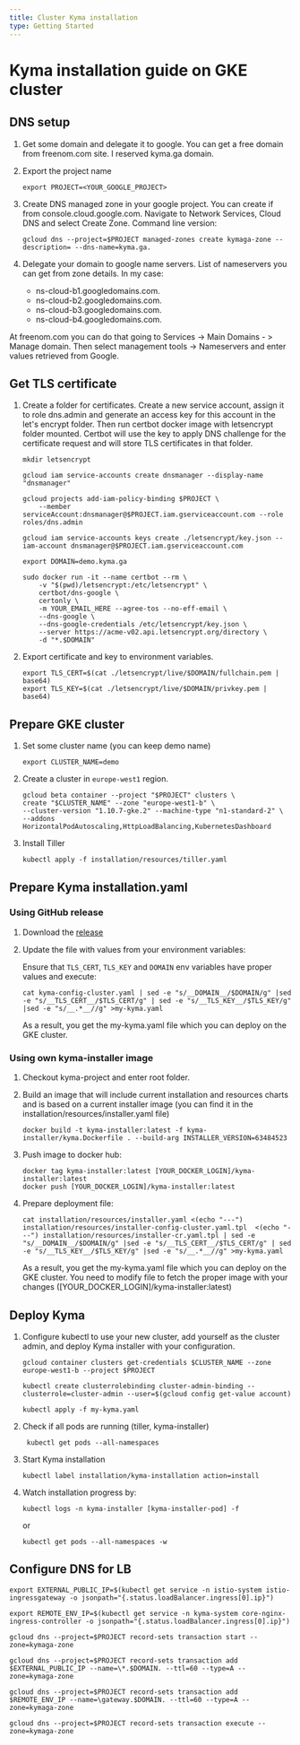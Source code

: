 ```yaml
---
title: Cluster Kyma installation
type: Getting Started
---
```


# Kyma installation guide on GKE cluster


## DNS setup

1. Get some domain and delegate it to google. You can get a free domain from freenom.com site. I reserved kyma.ga domain.

2. Export the project name

    ```
    export PROJECT=<YOUR_GOOGLE_PROJECT>
    ```

3. Create DNS managed zone in your google project. You can create if from console.cloud.google.com. Navigate to Network Services, Cloud DNS and select Create Zone. Command line version:    
    
    ```
    gcloud dns --project=$PROJECT managed-zones create kymaga-zone --description= --dns-name=kyma.ga.
    ```
    
4. Delegate your domain to google name servers. List of nameservers you can get from zone details. In my case:
    - ns-cloud-b1.googledomains.com.
    - ns-cloud-b2.googledomains.com.
    - ns-cloud-b3.googledomains.com.
    - ns-cloud-b4.googledomains.com.

At freenom.com you can do that going to Services -> Main Domains - > Manage domain. Then select management tools -> Nameservers and enter values retrieved from Google.

## Get TLS certificate

1. Create a folder for certificates. Create a new service account, assign it to role dns.admin and generate an access key for this account in the let's encrypt folder. Then run certbot docker image with letsencrypt folder mounted. Certbot will use the key to apply DNS challenge for the certificate request and will store TLS certificates in that folder.
    
    ```
    mkdir letsencrypt
    
    gcloud iam service-accounts create dnsmanager --display-name "dnsmanager"
    
    gcloud projects add-iam-policy-binding $PROJECT \
        --member serviceAccount:dnsmanager@$PROJECT.iam.gserviceaccount.com --role roles/dns.admin
    
    gcloud iam service-accounts keys create ./letsencrypt/key.json --iam-account dnsmanager@$PROJECT.iam.gserviceaccount.com
    
    export DOMAIN=demo.kyma.ga
    
    sudo docker run -it --name certbot --rm \
        -v "$(pwd)/letsencrypt:/etc/letsencrypt" \
        certbot/dns-google \
        certonly \
        -m YOUR_EMAIL_HERE --agree-tos --no-eff-email \
        --dns-google \
        --dns-google-credentials /etc/letsencrypt/key.json \
        --server https://acme-v02.api.letsencrypt.org/directory \
        -d "*.$DOMAIN"
    ```

2. Export certificate and key to environment variables.

    ```
    export TLS_CERT=$(cat ./letsencrypt/live/$DOMAIN/fullchain.pem | base64)
    export TLS_KEY=$(cat ./letsencrypt/live/$DOMAIN/privkey.pem | base64)
    ```

## Prepare GKE cluster


1. Set some cluster name (you can keep demo name)

    ```
    export CLUSTER_NAME=demo
    ```
    
2. Create a cluster in `europe-west1` region.
    ```
    gcloud beta container --project "$PROJECT" clusters \
    create "$CLUSTER_NAME" --zone "europe-west1-b" \
    --cluster-version "1.10.7-gke.2" --machine-type "n1-standard-2" \
    --addons HorizontalPodAutoscaling,HttpLoadBalancing,KubernetesDashboard 
    ```
    
3. Install Tiller

    ```
    kubectl apply -f installation/resources/tiller.yaml
    ```


## Prepare Kyma installation.yaml

### Using GitHub release

1. Download the [release](https://github.com/kyma-project/kyma/releases/download/0.4.1/kyma-config-cluster.yaml)

2. Update the file with values from your environment variables:

    Ensure that `TLS_CERT`, `TLS_KEY` and `DOMAIN` env variables have proper values and execute:

    ```
    cat kyma-config-cluster.yaml | sed -e "s/__DOMAIN__/$DOMAIN/g" |sed -e "s/__TLS_CERT__/$TLS_CERT/g" | sed -e "s/__TLS_KEY__/$TLS_KEY/g" |sed -e "s/__.*__//g" >my-kyma.yaml
    ```

    As a result, you get the my-kyma.yaml file which you can deploy on the GKE cluster.
    

### Using own kyma-installer image

1. Checkout kyma-project and enter root folder.

2. Build an image that will include current installation and resources charts and is based on a current installer image (you can find it in the installation/resources/installer.yaml file)
    
    ```
    docker build -t kyma-installer:latest -f kyma-installer/kyma.Dockerfile . --build-arg INSTALLER_VERSION=63484523
    ```
    
3. Push image to docker hub:
    ```
    docker tag kyma-installer:latest [YOUR_DOCKER_LOGIN]/kyma-installer:latest
    docker push [YOUR_DOCKER_LOGIN]/kyma-installer:latest
    ```

4. Prepare deployment file:

    ```
    cat installation/resources/installer.yaml <(echo "---") installation/resources/installer-config-cluster.yaml.tpl  <(echo "---") installation/resources/installer-cr.yaml.tpl | sed -e "s/__DOMAIN__/$DOMAIN/g" |sed -e "s/__TLS_CERT__/$TLS_CERT/g" | sed -e "s/__TLS_KEY__/$TLS_KEY/g" |sed -e "s/__.*__//g" >my-kyma.yaml
    ```

    As a result, you get the my-kyma.yaml file which you can deploy on the GKE cluster.
    You need to modify file to fetch the proper image with your changes ([YOUR_DOCKER_LOGIN]/kyma-installer:latest)
    
    
## Deploy Kyma

1. Configure kubectl to use your new cluster, add yourself as the cluster admin, and deploy Kyma installer with your configuration.
    
    ```
    gcloud container clusters get-credentials $CLUSTER_NAME --zone europe-west1-b --project $PROJECT
    
    kubectl create clusterrolebinding cluster-admin-binding --clusterrole=cluster-admin --user=$(gcloud config get-value account)
    
    kubectl apply -f my-kyma.yaml
    ```

2. Check if all pods are running (tiller, kyma-installer)
    
    ```
     kubectl get pods --all-namespaces
    ```

3. Start Kyma installation
    
    ```
    kubectl label installation/kyma-installation action=install
    ```
    
4. Watch installation progress by:
    
    ```
    kubectl logs -n kyma-installer [kyma-installer-pod] -f
    ```
    
    or
    
    ```
    kubectl get pods --all-namespaces -w
    ```


## Configure DNS for LB

```
export EXTERNAL_PUBLIC_IP=$(kubectl get service -n istio-system istio-ingressgateway -o jsonpath="{.status.loadBalancer.ingress[0].ip}")

export REMOTE_ENV_IP=$(kubectl get service -n kyma-system core-nginx-ingress-controller -o jsonpath="{.status.loadBalancer.ingress[0].ip}")

gcloud dns --project=$PROJECT record-sets transaction start --zone=kymaga-zone

gcloud dns --project=$PROJECT record-sets transaction add $EXTERNAL_PUBLIC_IP --name=\*.$DOMAIN. --ttl=60 --type=A --zone=kymaga-zone

gcloud dns --project=$PROJECT record-sets transaction add $REMOTE_ENV_IP --name=\gateway.$DOMAIN. --ttl=60 --type=A --zone=kymaga-zone

gcloud dns --project=$PROJECT record-sets transaction execute --zone=kymaga-zone

```